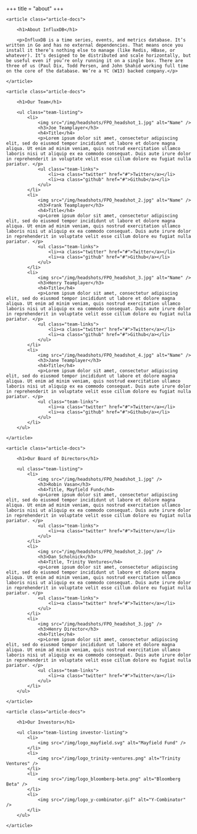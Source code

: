 +++
title = "about"
+++
<div class="page-content">
	
	<article class="article-docs">
		
		<h1>About InfluxDB</h1>
		
		<p>InfluxDB is a time series, events, and metrics database. It’s written in Go and has no external dependencies. That means once you install it there’s nothing else to manage (like Redis, HBase, or whatever). It’s designed to be distributed and scale horizontally, but be useful even if you’re only running it on a single box. There are three of us (Paul Dix, Todd Persen, and John Shahid working full time on the core of the database. We’re a YC (W13) backed company.</p>
		
	</article>
	
	<article class="article-docs">
		
		<h1>Our Team</h1>
		
		<ul class="team-listing">
			<li>
				<img src="/img/headshots/FPO_headshot_1.jpg" alt="Name" />
				<h3>Joe Teamplayer</h3>
				<h4>Title</h4>
				<p>Lorem ipsum dolor sit amet, consectetur adipiscing elit, sed do eiusmod tempor incididunt ut labore et dolore magna aliqua. Ut enim ad minim veniam, quis nostrud exercitation ullamco laboris nisi ut aliquip ex ea commodo consequat. Duis aute irure dolor in reprehenderit in voluptate velit esse cillum dolore eu fugiat nulla pariatur. </p>
				<ul class="team-links">
					<li><a class="twitter" href="#">Twitter</a></li>
					<li><a class="github" href="#">Github</a></li>
				</ul>		
			</li>
			<li>
				<img src="/img/headshots/FPO_headshot_2.jpg" alt="Name" />
				<h3>Frank Teamplayer</h3>
				<h4>Title</h4>
				<p>Lorem ipsum dolor sit amet, consectetur adipiscing elit, sed do eiusmod tempor incididunt ut labore et dolore magna aliqua. Ut enim ad minim veniam, quis nostrud exercitation ullamco laboris nisi ut aliquip ex ea commodo consequat. Duis aute irure dolor in reprehenderit in voluptate velit esse cillum dolore eu fugiat nulla pariatur. </p>
				<ul class="team-links">
					<li><a class="twitter" href="#">Twitter</a></li>
					<li><a class="github" href="#">Github</a></li>
				</ul>		
			</li>
			<li>
				<img src="/img/headshots/FPO_headshot_3.jpg" alt="Name" />
				<h3>Henry Teamplayer</h3>
				<h4>Title</h4>
				<p>Lorem ipsum dolor sit amet, consectetur adipiscing elit, sed do eiusmod tempor incididunt ut labore et dolore magna aliqua. Ut enim ad minim veniam, quis nostrud exercitation ullamco laboris nisi ut aliquip ex ea commodo consequat. Duis aute irure dolor in reprehenderit in voluptate velit esse cillum dolore eu fugiat nulla pariatur. </p>
				<ul class="team-links">
					<li><a class="twitter" href="#">Twitter</a></li>
					<li><a class="github" href="#">Github</a></li>
				</ul>		
			</li>
			<li>
				<img src="/img/headshots/FPO_headshot_4.jpg" alt="Name" />
				<h3>Jane Teamplayer</h3>
				<h4>Title</h4>
				<p>Lorem ipsum dolor sit amet, consectetur adipiscing elit, sed do eiusmod tempor incididunt ut labore et dolore magna aliqua. Ut enim ad minim veniam, quis nostrud exercitation ullamco laboris nisi ut aliquip ex ea commodo consequat. Duis aute irure dolor in reprehenderit in voluptate velit esse cillum dolore eu fugiat nulla pariatur. </p>
				<ul class="team-links">
					<li><a class="twitter" href="#">Twitter</a></li>
					<li><a class="github" href="#">Github</a></li>
				</ul>		
			</li>
		</ul>
		
	</article>
	
	<article class="article-docs">
		
		<h1>Our Board of Directors</h1>
		
		<ul class="team-listing">
			<li>
				<img src="/img/headshots/FPO_headshot_1.jpg" />
				<h3>Robin Vasan</h3>
				<h4>Title, Mayfield Fund</h4>
				<p>Lorem ipsum dolor sit amet, consectetur adipiscing elit, sed do eiusmod tempor incididunt ut labore et dolore magna aliqua. Ut enim ad minim veniam, quis nostrud exercitation ullamco laboris nisi ut aliquip ex ea commodo consequat. Duis aute irure dolor in reprehenderit in voluptate velit esse cillum dolore eu fugiat nulla pariatur. </p>
				<ul class="team-links">
					<li><a class="twitter" href="#">Twitter</a></li>
				</ul>		
			</li>
			<li>
				<img src="/img/headshots/FPO_headshot_2.jpg" />
				<h3>Dan Scholnick</h3>
				<h4>Title, Trinity Ventures</h4>
				<p>Lorem ipsum dolor sit amet, consectetur adipiscing elit, sed do eiusmod tempor incididunt ut labore et dolore magna aliqua. Ut enim ad minim veniam, quis nostrud exercitation ullamco laboris nisi ut aliquip ex ea commodo consequat. Duis aute irure dolor in reprehenderit in voluptate velit esse cillum dolore eu fugiat nulla pariatur. </p>
				<ul class="team-links">
					<li><a class="twitter" href="#">Twitter</a></li>
				</ul>		
			</li>
			<li>
				<img src="/img/headshots/FPO_headshot_3.jpg" />
				<h3>Henry Director</h3>
				<h4>Title</h4>
				<p>Lorem ipsum dolor sit amet, consectetur adipiscing elit, sed do eiusmod tempor incididunt ut labore et dolore magna aliqua. Ut enim ad minim veniam, quis nostrud exercitation ullamco laboris nisi ut aliquip ex ea commodo consequat. Duis aute irure dolor in reprehenderit in voluptate velit esse cillum dolore eu fugiat nulla pariatur. </p>
				<ul class="team-links">
					<li><a class="twitter" href="#">Twitter</a></li>
				</ul>		
			</li>
		</ul>

	</article>
	
	<article class="article-docs">
		
		<h1>Our Investors</h1>
		
		<ul class="team-listing investor-listing">
			<li>
				<img src="/img/logo_mayfield.svg" alt="Mayfield Fund" />
			</li>
			<li>
				<img src="/img/logo_trinity-ventures.png" alt="Trinity Ventures" />
			</li>
			<li>
				<img src="/img/logo_bloomberg-beta.png" alt="Bloomberg Beta" />
			</li>
			<li>
				<img src="/img/logo_y-combinator.gif" alt="Y-Combinator" />
			</li>
		</ul>

	</article>
	
</div>